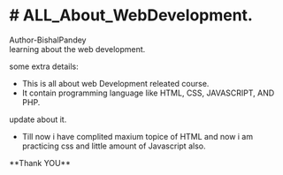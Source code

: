  <h1># ALL_About_WebDevelopment.</h1>
Author-BishalPandey<br>
learning about the web development.
<P>some extra details:</P>
<div>
<ul>
 <li>This is all about web Development releated course.</li>
 <li>It contain programming language like HTML, CSS, JAVASCRIPT, AND PHP.</li>
</ul>
</div>
<p>update about it.</p>
<footer>
<ul>
 <li>Till now i have complited maxium topice of HTML and now i am practicing css and little amount of  Javascript also. </li>
</ul>
 
<P>**Thank YOU** </P>
</footer>
